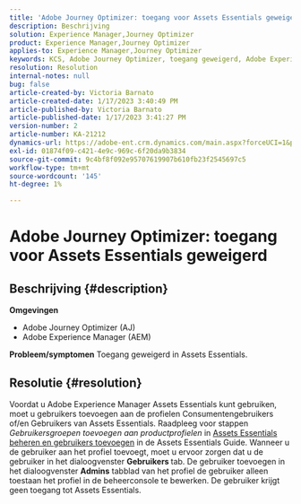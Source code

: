 ```yaml
---
title: 'Adobe Journey Optimizer: toegang voor Assets Essentials geweigerd'
description: Beschrijving
solution: Experience Manager,Journey Optimizer
product: Experience Manager,Journey Optimizer
applies-to: Experience Manager,Journey Optimizer
keywords: KCS, Adobe Journey Optimizer, toegang geweigerd, Adobe Experience Manager, AEM, AJO, Assets Essentials, problemen oplossen
resolution: Resolution
internal-notes: null
bug: false
article-created-by: Victoria Barnato
article-created-date: 1/17/2023 3:40:49 PM
article-published-by: Victoria Barnato
article-published-date: 1/17/2023 3:41:27 PM
version-number: 2
article-number: KA-21212
dynamics-url: https://adobe-ent.crm.dynamics.com/main.aspx?forceUCI=1&pagetype=entityrecord&etn=knowledgearticle&id=cfeedd4e-7d96-ed11-aad1-6045bd006079
exl-id: 01874f09-c421-4e9c-969c-6f20da9b3834
source-git-commit: 9c4bf8f092e95707619907b610fb23f2545697c5
workflow-type: tm+mt
source-wordcount: '145'
ht-degree: 1%

---
```


# Adobe Journey Optimizer: toegang voor Assets Essentials geweigerd

## Beschrijving {#description}

<b>Omgevingen</b>
- Adobe Journey Optimizer (AJ)
- Adobe Experience Manager (AEM)



<b>Probleem/symptomen</b>
Toegang geweigerd in Assets Essentials.


## Resolutie {#resolution}


Voordat u Adobe Experience Manager Assets Essentials kunt gebruiken, moet u gebruikers toevoegen aan de profielen Consumentengebruikers of/en Gebruikers van Assets Essentials. Raadpleeg voor stappen *Gebruikersgroepen toevoegen aan productprofielen* in [Assets Essentials beheren en gebruikers toevoegen](https://experienceleague.adobe.com/docs/experience-manager-assets-essentials/help/get-started-admins/deploy-administer.html#add-users-to-product-profiles) in de Assets Essentials Guide. Wanneer u de gebruiker aan het profiel toevoegt, moet u ervoor zorgen dat u de gebruiker in het dialoogvenster <b>Gebruikers </b> tab. De gebruiker toevoegen in het dialoogvenster <b>Admins</b> tabblad van het profiel de gebruiker alleen toestaan het profiel in de beheerconsole te bewerken. De gebruiker krijgt geen toegang tot Assets Essentials.
